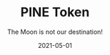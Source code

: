 ---
title: PINE Token
subtitle: The Moon is not our destination!
layout: default
modal-id: 1
date: 2021-05-01
img: sail.png
thumbnail: sail-thumbnail.png
alt: image-alt
project-date: May 2021
client: Start Bootstrap
category: Web Development
description: PINE is the underlying token that makes SmartLoan operates. One PINE token represent one BUSD, which is backed by same value of the reserved asset valued at one USD. When Investor trasfered BUSD into the contract, same amount of PINE token will be minted into his/her account. The BUSD in the contract account will work as the funding capital. When a borrower took up a loan, the contract will release the amount of BUSD accordingly to the borrower by input schedule. When the borrower pay the loan interest, the interest will be distributed to the PINE token stake holders. When the borrower repay the principal, the floating PINE token will be burnt. If the investor decided to keep the PINE token, the funds will remain in the pool for the next borrower. The price of PINE token will is peg to BUSD, therefore, it is not a rocket to the Moon. It is simply a ship sailing on earth. For details, do check out the github repository.

---